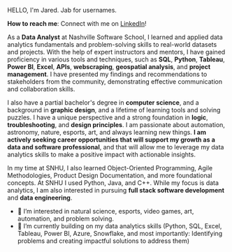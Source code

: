 HELLO, I'm Jared. Jab for usernames.

**How to reach me**: Connect with me on [LinkedIn](https://www.linkedin.com/in/jaredjab/)!

As a **Data Analyst** at Nashville Software School, I learned and applied data analytics fundamentals and problem-solving skills to real-world datasets and projects. With the help of expert instructors and mentors, I have gained proficiency in various tools and techniques, such as **SQL**, **Python**, **Tableau**, **Power BI**, **Excel**, **APIs**, **webscraping**, **geospatial analysis**, and **project management**. I have presented my findings and recommendations to stakeholders from the community, demonstrating effective communication and collaboration skills.

I also have a partial bachelor's degree in **computer science**, and a background in **graphic design**, and a lifetime of learning tools and solving puzzles. I have a unique perspective and a strong foundation in **logic**, **troubleshooting**, and **design principles**. I am passionate about automation, astronomy, nature, esports, art, and always learning new things. **I am actively seeking career opportunities that will support my growth as a data and software professional**, and that will allow me to leverage my data analytics skills to make a positive impact with actionable insights.

In my time at SNHU, I also learned Object-Oriented Programming, Agile Methodologies, Product Design Documentation, and more foundational concepts. At SNHU I used Python, Java, and C++. While my focus is data analytics, I am also interested in pursuing **full stack software development** and **data engineering**.

- 👀 I’m interested in natural science, esports, video games, art, automation, and problem solving.
- 🌱 I’m currently building on my data analytics skills (Python, SQL, Excel, Tableau, Power BI, Azure, Snowflake, and most importantly: Identifying problems and creating impactful solutions to address them)

<!---
jaredjab/jaredjab is a ✨ special ✨ repository because its `README.md` (this file) appears on your GitHub profile.
You can click the Preview link to take a look at your changes.
--->
